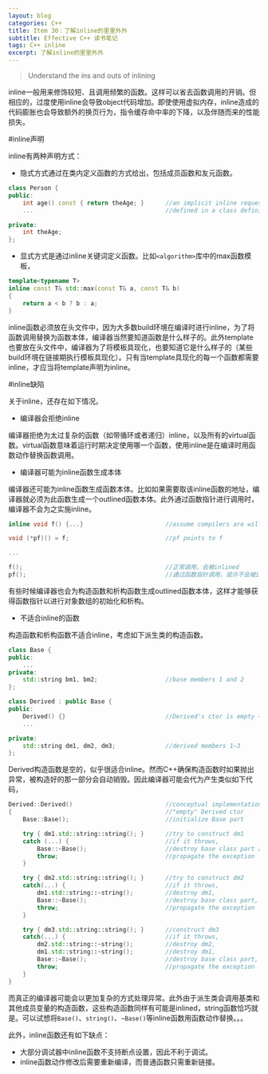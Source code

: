 ```yaml
---
layout: blog
categories: C++
title: Item 30：了解inline的里里外外
subtitle: Effective C++ 读书笔记
tags: C++ inline
excerpt: 了解inline的里里外外
---
```


> Understand the ins and outs of inlining

inline一般用来修饰较短、且调用频繁的函数。这样可以省去函数调用的开销。但相应的，过度使用inline会导致object代码增加。即使使用虚拟内存，inline造成的代码膨胀也会导致额外的换页行为，指令缓存命中率的下降，以及伴随而来的性能损失。

#inline声明

inline有两种声明方式：

* 隐式方式通过在类内定义函数的方式给出，包括成员函数和友元函数。

```cpp
class Person {
public:
    int age() const { return theAge; }      //an implicit inline request: age is
    ...                                     //defined in a class definition

private:
    int theAge;
};
```

* 显式方式是通过inline关键词定义函数。比如`<algorithm>`库中的max函数模板，

```cpp
template<typename T>
inline const T& std::max(const T& a, const T& b)
{
    return a < b ? b : a;
}
```

inline函数必须放在头文件中，因为大多数build环境在编译时进行inline，为了将函数调用替换为函数本体，编译器当然要知道函数是什么样子的。此外template也要放在头文件中，编译器为了将模板具现化，也要知道它是什么样子的（某些build环境在链接期执行模板具现化）。只有当template具现化的每一个函数都需要inline，才应当将template声明为inline。

#inline缺陷

关于inline，还存在如下情况。

* 编译器会拒绝inline

编译器拒绝为太过复杂的函数（如带循环或者递归）inline，以及所有的virtual函数。virtual函数意味着运行时期决定使用哪一个函数，使用inline是在编译时用函数动作替换函数调用。

* 编译器可能为inline函数生成本体

编译器还可能为inline函数生成函数本体。比如如果需要取该inline函数的地址，编译器就必须为此函数生成一个outlined函数本体。此外通过函数指针进行调用时，编译器不会为之实施inline。

```cpp
inline void f() {...}                       //assume compilers are willing to inline calls to f

void (*pf)() = f;                           //pf points to f

...

f();                                        //正常调用，会被inlined
pf();                                       //通过函数指针调用，或许不会被inlined
```

有些时候编译器也会为构造函数和析构函数生成outlined函数本体，这样才能够获得函数指针以进行对象数组的初始化和析构。

* 不适合inline的函数

构造函数和析构函数不适合inline，考虑如下派生类的构造函数。

```cpp
class Base {
public:
    ...
private:
    std::string bm1, bm2;                   //base members 1 and 2
};

class Derived : public Base {
public:
    Derived() {}                            //Derived's ctor is empty — or is it?
    ...

private:
    std::string dm1, dm2, dm3;              //derived members 1–3
};
```

Derived构造函数是空的，似乎很适合inline。然而C++确保构造函数时如果抛出异常，被构造好的那一部分会自动销毁。因此编译器可能会代为产生类似如下代码，

```cpp
Derived::Derived()                          //conceptual implementation of
{                                           //"empty" Derived ctor
    Base::Base();                           //initialize Base part

    try { dm1.std::string::string(); }      //try to construct dm1
    catch (...) {                           //if it throws,
        Base::~Base();                      //destroy base class part and
        throw;                              //propagate the exception
    }

    try { dm2.std::string::string(); }      //try to construct dm2
    catch(...) {                            //if it throws,
        dm1.std::string::~string();         //destroy dm1,
        Base::~Base();                      //destroy base class part, and
        throw;                              //propagate the exception
    }

    try { dm3.std::string::string(); }      //construct dm3
    catch(...) {                            //if it throws,
        dm2.std::string::~string();         //destroy dm2,
        dm1.std::string::~string();         //destroy dm1,
        Base::~Base();                      //destroy base class part, and
        throw;                              //propagate the exception
    }
}
```

而真正的编译器可能会以更加复杂的方式处理异常。此外由于派生类会调用基类和其他成员变量的构造函数，这些构造函数同样有可能是inlined，string函数恰巧就是。可以试想将`Base()`、`string()`、`~Base()`等inline函数用函数动作替换。。。

此外，inline函数还有如下缺点：

* 大部分调试器中inline函数不支持断点设置，因此不利于调试。
* inline函数动作修改后需要重新编译，而普通函数只需重新链接。
